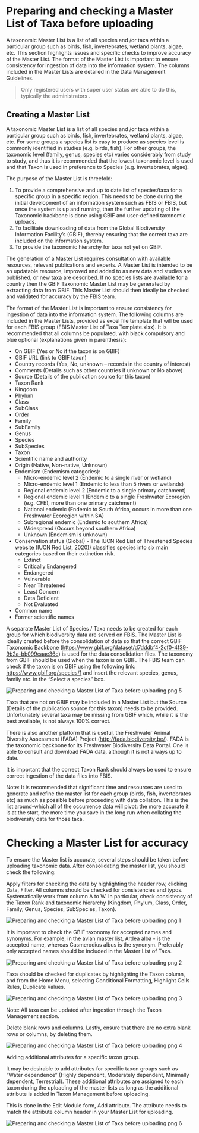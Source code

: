 # Preparing and checking a Master List of Taxa before uploading

A taxonomic Master List is a list of all species and /or taxa within a particular group such as birds, fish, invertebrates, wetland plants, algae, etc. This section highlights issues and specific checks to improve accuracy of the Master List. The format of the Master List is important to ensure consistency for ingestion of data into the information system. The columns included in the Master Lists are detailed in the Data Management Guidelines.

> Only registered users with super user status are able to do this, typically the administrators .

## Creating a Master List

A taxonomic Master List is a list of all species and /or taxa within a particular group such as birds, fish, invertebrates, wetland plants, algae, etc. For some groups a species list is easy to produce as species level is commonly identified in studies (e.g. birds, fish). For other groups, the taxonomic level (family, genus, species etc) varies considerably from study to study, and thus it is recommended that the lowest taxonomic level is used and that Taxon is used in preference to Species (e.g. invertebrates, algae).

The purpose of the Master List is threefold:

1. To provide a comprehensive and up to date list of species/taxa for a specific group in a specific region. This needs to be done during the initial development of an information system such as FBIS or FBIS, but once the system is up and running, then the further updating of the Taxonomic backbone is done using GBIF and user-defined taxonomic uploads.
1. To facilitate downloading of data from the Global Biodiversity Information Facility’s (GBIF), thereby ensuring that the correct taxa are included on the information system.
1. To provide the taxonomic hierarchy for taxa not yet on GBIF.

The generation of a Master List requires consultation with available resources, relevant publications and experts. A Master List is intended to be an updatable resource, improved and added to as new data and studies are published, or new taxa are described. If no species lists are available for a country then the GBIF Taxonomic Master List may be generated by extracting data from GBIF. This Master List should then ideally be checked and validated for accuracy by the FBIS team.

The format of the Master List is important to ensure consistency for ingestion of data into the information system. The following columns are included in the Master Lists, provided as excel file template that will be used for each FBIS group (FBIS Master List of Taxa Template.xlsx). It is recommended that all columns be populated, with black compulsory and blue optional (explanations given in parenthesis):

* On GBIF (Yes or No if the taxon is on GBIF)
* GBIF URL (link to GBIF taxon)
* Country records (Yes, No, unknown – records in the country of interest)
* Comments (Details such as other countries if unknown or No above)
* Source (Details of the publication source for this taxon)
* Taxon Rank
* Kingdom
* Phylum
* Class
* SubClass
* Order
* Family
* SubFamily
* Genus
* Species
* SubSpecies
* Taxon
* Scientific name and authority
* Origin (Native, Non-native, Unknown)
* Endemism (Endemism categories):
  * Micro-endemic level 2 (Endemic to a single river or wetland)
  * Micro-endemic level 1 (Endemic to less than 5 rivers or wetlands)
  * Regional endemic level 2 (Endemic to a single primary catchment)
  * Regional endemic level 1 (Endemic to a single Freshwater Ecoregion (e.g. CFE), more than one primary catchment)
  * National endemic (Endemic to South Africa, occurs in more than one Freshwater Ecoregion within SA)
  * Subregional endemic (Endemic to southern Africa)
  * Widespread (Occurs beyond southern Africa)
  * Unknown (Endemism is unknown)
* Conservation status (Global) - The IUCN Red List of Threatened Species website (IUCN Red List, 2020)) classifies species into six main categories based on their extinction risk.
  * Extinct
  * Critically Endangered
  * Endangered
  * Vulnerable
  * Near Threatened
  * Least Concern
  * Data Deficient
  * Not Evaluated
* Common name
* Former scientific names

A separate Master List of Species / Taxa needs to be created for each group for which biodiversity data are served on FBIS. The Master List is ideally created before the consolidation of data so that the correct GBIF Taxonomic Backbone (<https://www.gbif.org/dataset/d7dddbf4-2cf0-4f39-9b2a-bb099caae36c>) is used for the data consolidation files. The taxonomy from GBIF should be used when the taxon is on GBIF. The FBIS team can check if the taxon is on GBIF using the following link: <https://www.gbif.org/species/1> and insert the relevant species, genus, family etc. in the “Select a species” box.

![Preparing and checking a Master List of Taxa before uploading png 5](img/Preparing_and_checking_a_Master_List_of_Taxa_b.width-800_ZtpWgjd.png)

Taxa that are not on GBIF may be included in a Master List but the Source (Details of the publication source for this taxon) needs to be provided. Unfortunately several taxa may be missing from GBIF which, while it is the best available, is not always 100% correct.

There is also another platform that is useful, the Freshwater Animal Diversity Assessment (FADA) Project (<http://fada.biodiversity.be/>). FADA is the taxonomic backbone for its Freshwater Biodiversity Data Portal. One is able to consult and download FADA data, although it is not always up to date.

It is important that the correct Taxon Rank should always be used to ensure correct ingestion of the data files into FBIS.

Note: It is recommended that significant time and resources are used to generate and refine the master list for each group (birds, fish, invertebrates etc) as much as possible before proceeding with data collation. This is the list around-which all of the occurrence data will pivot: the more accurate it is at the start, the more time you save in the long run when collating the biodiversity data for those taxa.

# Checking a Master List for accuracy

To ensure the Master list is accurate, several steps should be taken before uploading taxonomic data. After consolidating the master list, you should check the following:

Apply filters for checking the data by highlighting the header row, clicking Data, Filter. All columns should be checked for consistencies and typos. Systematically work from column A to W. In particular, check consistency of the Taxon Rank and taxonomic hierarchy (Kingdom, Phylum, Class, Order, Family, Genus, Species, SubSpecies, Taxon).

![Preparing and checking a Master List of Taxa before uploading png 1](img/Preparing_and_checking_a_Master_List_of_Taxa_b.width-800_wKWAHsc.png)

It is important to check the GBIF taxonomy for accepted names and synonyms. For example, in the avian master list, Ardea alba - is the accepted name, whereas Casmerodius albus is the synonym. Preferably only accepted names should be included in the Master List of Taxa.

![Preparing and checking a Master List of Taxa before uploading png 2](img/Preparing_and_checking_a_Master_List_of_Taxa_b.width-800_uRhqLNR.png)

Taxa should be checked for duplicates by highlighting the Taxon column, and from the Home Menu, selecting Conditional Formatting, Highlight Cells Rules, Duplicate Values.

![Preparing and checking a Master List of Taxa before uploading png 3](img/Preparing_and_checking_a_Master_List_of_Taxa_b.width-800_gnE1mrq.png)

Note: All taxa can be updated after ingestion through the Taxon Management section.

Delete blank rows and columns. Lastly, ensure that there are no extra blank rows or columns, by deleting them.

![Preparing and checking a Master List of Taxa before uploading png 4](img/Preparing_and_checking_a_Master_List_of_Taxa_b.width-800_oRBATuN.png)

Adding additional attributes for a specific taxon group.

It may be desirable to add attributes for specific taxon groups such as “Water dependence” (Highly dependent, Moderately dependent, Minimally dependent, Terrestrial). These additional attributes are assigned to each taxon during the uploading of the master lists as long as the additional attribute is added in Taxon Management before uploading.

This is done in the Edit Module form, Add attribute. The attribute needs to match the attribute column header in your Master List for uploading.

![Preparing and checking a Master List of Taxa before uploading png 6](img/Preparing_and_checking_a_Master_List_of_Taxa_b.width-500.png)
